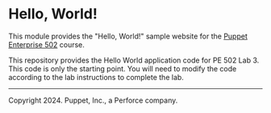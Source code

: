 # Hello, World!

This module provides the "Hello, World!" sample website for the [Puppet Enterprise 502](https://www.puppet.com/support/training) course.

This repository provides the Hello World application code for PE 502 Lab 3. This code is only the starting point.
You will need to modify the code according to the lab instructions to complete the lab.


---

Copyright 2024. Puppet, Inc., a Perforce company. 
